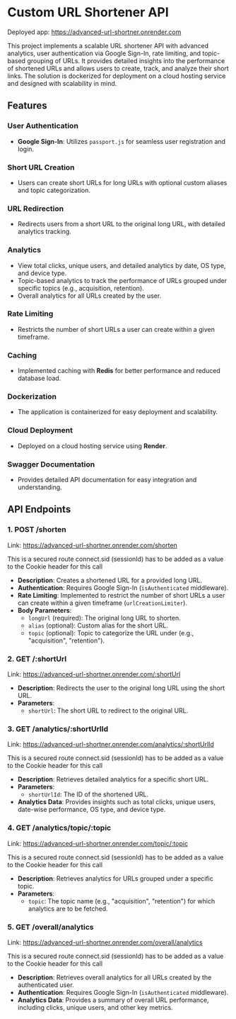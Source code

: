 # Custom URL Shortener API

Deployed app: https://advanced-url-shortner.onrender.com

This project implements a scalable URL shortener API with advanced analytics, user authentication via Google Sign-In, rate limiting, and topic-based grouping of URLs. It provides detailed insights into the performance of shortened URLs and allows users to create, track, and analyze their short links. The solution is dockerized for deployment on a cloud hosting service and designed with scalability in mind.

## Features

### User Authentication
- **Google Sign-In**: Utilizes `passport.js` for seamless user registration and login.

### Short URL Creation
- Users can create short URLs for long URLs with optional custom aliases and topic categorization.

### URL Redirection
- Redirects users from a short URL to the original long URL, with detailed analytics tracking.

### Analytics
- View total clicks, unique users, and detailed analytics by date, OS type, and device type.
- Topic-based analytics to track the performance of URLs grouped under specific topics (e.g., acquisition, retention).
- Overall analytics for all URLs created by the user.

### Rate Limiting
- Restricts the number of short URLs a user can create within a given timeframe.

### Caching
- Implemented caching with **Redis** for better performance and reduced database load.

### Dockerization
- The application is containerized for easy deployment and scalability.

### Cloud Deployment
- Deployed on a cloud hosting service using **Render**.

### Swagger Documentation
- Provides detailed API documentation for easy integration and understanding.

## API Endpoints

### 1. **POST /shorten**
Link: https://advanced-url-shortner.onrender.com/shorten

This is a secured route connect.sid (sessionId) has to be added as a value to the Cookie header for this call

- **Description**: Creates a shortened URL for a provided long URL.
- **Authentication**: Requires Google Sign-In (`isAuthenticated` middleware).
- **Rate Limiting**: Implemented to restrict the number of short URLs a user can create within a given timeframe (`urlCreationLimiter`).
- **Body Parameters**:
  - `longUrl` (required): The original long URL to shorten.
  - `alias` (optional): Custom alias for the short URL.
  - `topic` (optional): Topic to categorize the URL under (e.g., "acquisition", "retention").
  
### 2. **GET /:shortUrl**
Link: https://advanced-url-shortner.onrender.com/:shortUrl
- **Description**: Redirects the user to the original long URL using the short URL.
- **Parameters**: 
  - `shortUrl`: The short URL to redirect to the original URL.
  
### 3. **GET /analytics/:shortUrlId**
Link: https://advanced-url-shortner.onrender.com/analytics/:shortUrlId

This is a secured route connect.sid (sessionId) has to be added as a value to the Cookie header for this call

- **Description**: Retrieves detailed analytics for a specific short URL.
- **Parameters**:
  - `shortUrlId`: The ID of the shortened URL.
- **Analytics Data**: Provides insights such as total clicks, unique users, date-wise performance, OS type, and device type.

### 4. **GET /analytics/topic/:topic**
Link: https://advanced-url-shortner.onrender.com/topic/:topic

This is a secured route connect.sid (sessionId) has to be added as a value to the Cookie header for this call

- **Description**: Retrieves analytics for URLs grouped under a specific topic.
- **Parameters**:
  - `topic`: The topic name (e.g., "acquisition", "retention") for which analytics are to be fetched.
  
### 5. **GET /overall/analytics**
Link: https://advanced-url-shortner.onrender.com/overall/analytics

This is a secured route connect.sid (sessionId) has to be added as a value to the Cookie header for this call

- **Description**: Retrieves overall analytics for all URLs created by the authenticated user.
- **Authentication**: Requires Google Sign-In (`isAuthenticated` middleware).
- **Analytics Data**: Provides a summary of overall URL performance, including clicks, unique users, and other key metrics.
